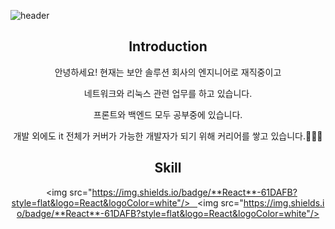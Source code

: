![header](https://capsule-render.vercel.app/api?type=slice&color=auto&height=200&section=header&text=Juho&desc=docs%20for%20explain&fontSize=60&rotate=14&fontAlignY=25&fontAlign=75&descAlignY=43&descAlign=80&&animation=twinkling)



<div align=center>

## Introduction

<p>안녕하세요! 현재는 보안 솔루션 회사의 엔지니어로 재직중이고 











네트워크와 리눅스 관련 업무를 하고 있습니다.</p>

<p>프론트와 백엔드 모두 공부중에 있습니다. </p>

<p>개발 외에도 it 전체가 커버가 가능한 개발자가 되기 위해 커리어를 쌓고 있습니다.🧑🏻‍💻</p>



## Skill











   <img src="https://img.shields.io/badge/**React**-61DAFB?style=flat&logo=React&logoColor=white"/>   <img src="https://img.shields.io/badge/**React**-61DAFB?style=flat&logo=React&logoColor=white"/>

</div>
